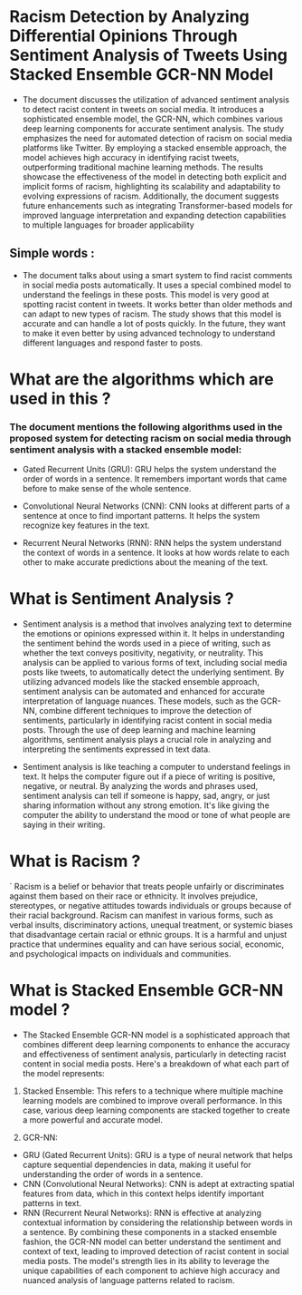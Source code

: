 # Racism Detection by Analyzing Differential Opinions Through Sentiment Analysis of Tweets Using Stacked Ensemble GCR-NN Model

- The document discusses the utilization of advanced sentiment analysis to detect racist content in tweets on social media. It introduces a sophisticated ensemble model, the GCR-NN, which combines various deep learning components for accurate sentiment analysis. The study emphasizes the need for automated detection of racism on social media platforms like Twitter. By employing a stacked ensemble approach, the model achieves high accuracy in identifying racist tweets, outperforming traditional machine learning methods. The results showcase the effectiveness of the model in detecting both explicit and implicit forms of racism, highlighting its scalability and adaptability to evolving expressions of racism. Additionally, the document suggests future enhancements such as integrating Transformer-based models for improved language interpretation and expanding detection capabilities to multiple languages for broader applicability


## Simple words :


- The document talks about using a smart system to find racist comments in social media posts automatically. It uses a special combined model to understand the feelings in these posts. This model is very good at spotting racist content in tweets. It works better than older methods and can adapt to new types of racism. The study shows that this model is accurate and can handle a lot of posts quickly. In the future, they want to make it even better by using advanced technology to understand different languages and respond faster to posts.

# What are the algorithms which are used in this ?

### The document mentions the following algorithms used in the proposed system for detecting racism on social media through sentiment analysis with a stacked ensemble model:

- Gated Recurrent Units (GRU): GRU helps the system understand the order of words in a sentence. It remembers important words that came before to make sense of the whole sentence.

- Convolutional Neural Networks (CNN): CNN looks at different parts of a sentence at once to find important patterns. It helps the system recognize key features in the text.

- Recurrent Neural Networks (RNN): RNN helps the system understand the context of words in a sentence. It looks at how words relate to each other to make accurate predictions about the meaning of the text.

# What is Sentiment Analysis ?

- Sentiment analysis is a method that involves analyzing text to determine the emotions or opinions expressed within it. It helps in understanding the sentiment behind the words used in a piece of writing, such as whether the text conveys positivity, negativity, or neutrality. This analysis can be applied to various forms of text, including social media posts like tweets, to automatically detect the underlying sentiment. By utilizing advanced models like the stacked ensemble approach, sentiment analysis can be automated and enhanced for accurate interpretation of language nuances. These models, such as the GCR-NN, combine different techniques to improve the detection of sentiments, particularly in identifying racist content in social media posts. Through the use of deep learning and machine learning algorithms, sentiment analysis plays a crucial role in analyzing and interpreting the sentiments expressed in text data.

- Sentiment analysis is like teaching a computer to understand feelings in text. It helps the computer figure out if a piece of writing is positive, negative, or neutral. By analyzing the words and phrases used, sentiment analysis can tell if someone is happy, sad, angry, or just sharing information without any strong emotion. It's like giving the computer the ability to understand the mood or tone of what people are saying in their writing.

# What is Racism ?

` Racism is a belief or behavior that treats people unfairly or discriminates against them based on their race or ethnicity. It involves prejudice, stereotypes, or negative attitudes towards individuals or groups because of their racial background. Racism can manifest in various forms, such as verbal insults, discriminatory actions, unequal treatment, or systemic biases that disadvantage certain racial or ethnic groups. It is a harmful and unjust practice that undermines equality and can have serious social, economic, and psychological impacts on individuals and communities.

# What is Stacked Ensemble GCR-NN model ?

- The Stacked Ensemble GCR-NN model is a sophisticated approach that combines different deep learning components to enhance the accuracy and effectiveness of sentiment analysis, particularly in detecting racist content in social media posts. Here's a breakdown of what each part of the model represents:

1. Stacked Ensemble: This refers to a technique where multiple machine learning models are combined to improve overall performance. In this case, various deep learning components are stacked together to create a more powerful and accurate model.

2. GCR-NN:

- GRU (Gated Recurrent Units): GRU is a type of neural network that helps capture sequential dependencies in data, making it useful for understanding the order of words in a sentence.
- CNN (Convolutional Neural Networks): CNN is adept at extracting spatial features from data, which in this context helps identify important patterns in text.
- RNN (Recurrent Neural Networks): RNN is effective at analyzing contextual information by considering the relationship between words in a sentence.
By combining these components in a stacked ensemble fashion, the GCR-NN model can better understand the sentiment and context of text, leading to improved detection of racist content in social media posts. The model's strength lies in its ability to leverage the unique capabilities of each component to achieve high accuracy and nuanced analysis of language patterns related to racism.
